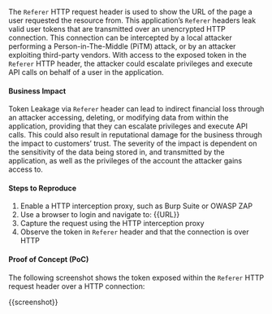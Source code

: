 The `Referer` HTTP request header is used to show the URL of the page a user requested the resource from. This application’s `Referer` headers leak valid user tokens that are transmitted over an unencrypted HTTP connection. This connection can be intercepted by a local attacker performing a Person-in-The-Middle (PiTM) attack, or by an attacker exploiting third-party vendors. With access to the exposed token in the `Referer` HTTP header, the attacker could escalate privileges and execute API calls on behalf of a user in the application.

#### Business Impact

Token Leakage via `Referer` header can lead to indirect financial loss through an attacker accessing, deleting, or modifying data from within the application, providing that they can escalate privileges and execute API calls. This could also result in reputational damage for the business through the impact to customers’ trust. The severity of the impact is dependent on the sensitivity of the data being stored in, and transmitted by the application, as well as the privileges of the account the attacker gains access to.

#### Steps to Reproduce

1. Enable a HTTP interception proxy, such as Burp Suite or OWASP ZAP
1. Use a browser to login and navigate to: {{URL}}
1. Capture the request using the HTTP interception proxy
1. Observe the token in `Referer` header and that the connection is over HTTP

#### Proof of Concept (PoC)

The following screenshot shows the token exposed within the `Referer` HTTP request header over a HTTP connection:

{{screenshot}}
